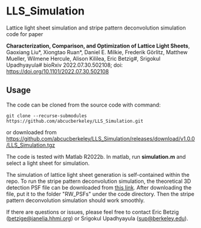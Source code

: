 # LLS_Simulation
Lattice light sheet simulation and stripe pattern deconvolution simulation code for paper

**Characterization, Comparison, and Optimization of Lattice Light Sheets**, Gaoxiang Liu*, Xiongtao Ruan*, Daniel E. Milkie, Frederik Görlitz, Matthew Mueller, Wilmene Hercule, Alison Kililea, Eric Betzig#, Srigokul Upadhyayula# bioRxiv 2022.07.30.502108; doi: https://doi.org/10.1101/2022.07.30.502108

## Usage

The code can be cloned from the source code with command:

```git clone --recurse-submodules https://github.com/abcucberkeley/LLS_Simulation.git```

or downloaded from https://github.com/abcucberkeley/LLS_Simulation/releases/download/v1.0.0/LLS_Simulation.tgz


The code is tested with Matlab R2022b. In matlab, run **simulation.m** and select a light sheet for simulation. 

The simulation of lattice light sheet generation is self-contained within the repo. To run the stripe pattern deconvolution simulation, the theoretical 3D detection PSF file can be downloaded from [this link](https://www.dropbox.com/s/a5gaz1tdj7g6ozm/Det_PSF_OTF_3D_510_NA1p0_px_38p346nm_RichardsWolf.mat?dl=0). After downloading the file, put it to the folder "RW_PSFs" under the code directory. Then the stripe pattern deconvolution simulation should work smoothly. 

If there are questions or issues, please feel free to contact Eric Betzig (betzige@janelia.hhmi.org) or Srigokul Upadhyayula (sup@berkeley.edu). 
